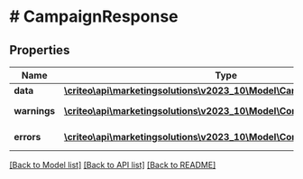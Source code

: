 # # CampaignResponse

## Properties

Name | Type | Description | Notes
------------ | ------------- | ------------- | -------------
**data** | [**\criteo\api\marketingsolutions\v2023_10\Model\CampaignReadResource**](CampaignReadResource.md) |  | [optional]
**warnings** | [**\criteo\api\marketingsolutions\v2023_10\Model\CommonProblem[]**](CommonProblem.md) |  | [optional] [readonly]
**errors** | [**\criteo\api\marketingsolutions\v2023_10\Model\CommonProblem[]**](CommonProblem.md) |  | [optional] [readonly]

[[Back to Model list]](../../README.md#models) [[Back to API list]](../../README.md#endpoints) [[Back to README]](../../README.md)
